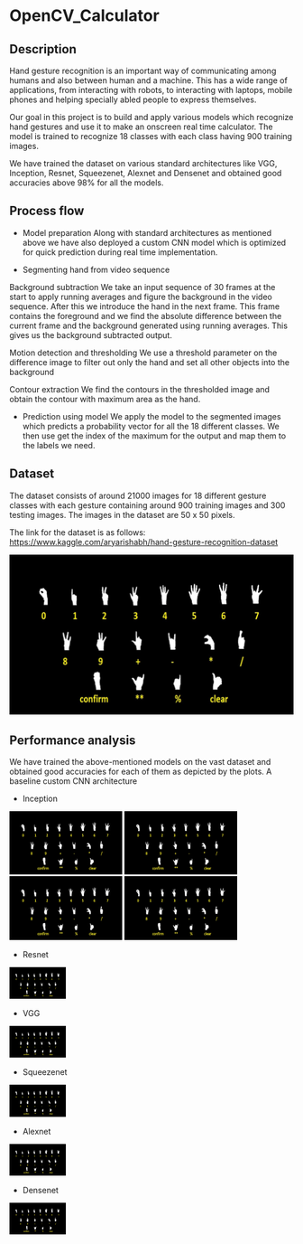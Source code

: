 # OpenCV_Calculator

## Description
Hand gesture recognition is an important way of communicating among humans and also between human and a machine. This has a wide range of applications, from interacting with robots, to interacting with laptops, mobile phones and helping specially abled people to express themselves. 

Our goal in this project is to build and apply various models which recognize hand gestures and use it to make an onscreen real time calculator. The model is trained to recognize 18 classes with each class having 900 training images. 

We have trained the dataset on various standard architectures like VGG, Inception, Resnet, Squeezenet, Alexnet and Densenet and obtained good accuracies above 98% for all the models.

## Process flow

 - Model preparation
Along with standard architectures as mentioned above we have also deployed a custom CNN model which is optimized for quick prediction during real time implementation. 

 - Segmenting hand from video sequence

Background subtraction
    We take an input sequence of 30 frames at the start to apply running averages and figure the background in the video sequence. After this we introduce the hand in the next frame. This frame contains the foreground and we find the absolute difference between the current frame and the background generated using running averages. This gives us the background subtracted output.

Motion detection and thresholding
    We use a threshold parameter on the difference image to filter out only the hand and set all other objects into the background

Contour extraction
    We find the contours in the thresholded image and obtain the contour with maximum area as the hand. 

 - Prediction using model 
    We apply the model to the segmented images which predicts a probability vector for all the 18 different classes. We then use get the index of the maximum for the output and map them to the labels we need.



## Dataset
The dataset consists of around 21000 images for 18 different gesture classes with each gesture containing around 900 training images and 300 testing images. The images in the dataset are 50 x 50 pixels.

The link for the dataset is as follows:
https://www.kaggle.com/aryarishabh/hand-gesture-recognition-dataset

<img src="images/labels.png" width="720" >

## Performance analysis

We have trained the above-mentioned models on the vast dataset and obtained good accuracies for each of them as depicted by the plots.
A baseline custom CNN architecture


- Inception     

<img src="images/labels.png" width="200" >   <img src="images/labels.png" width="200" >      <img src="images/labels.png" width="200" > <img src="images/labels.png" width="200" >

- Resnet
<img src="images/labels.png" width="100" >

-  VGG
<img src="images/labels.png" width="100" >

- Squeezenet
<img src="images/labels.png" width="100" >

- Alexnet
<img src="images/labels.png" width="100" >

- Densenet
<img src="images/labels.png" width="100" >
